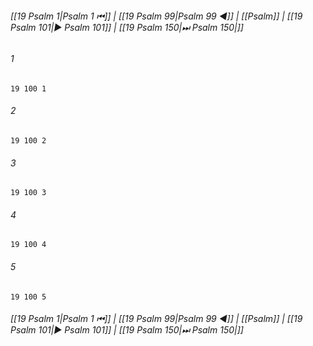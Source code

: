 
###### [[19 Psalm 1|Psalm 1 ⏮]] | [[19 Psalm 99|Psalm 99 ◀]] | [[Psalm]] | [[19 Psalm 101|▶ Psalm 101]] | [[19 Psalm 150|⏭ Psalm 150|]]

###### 1
``` verse
19 100 1 
```
###### 2
``` verse
19 100 2 
```
###### 3
``` verse
19 100 3 
```
###### 4
``` verse
19 100 4 
```
###### 5
``` verse
19 100 5 
```

###### [[19 Psalm 1|Psalm 1 ⏮]] | [[19 Psalm 99|Psalm 99 ◀]] | [[Psalm]] | [[19 Psalm 101|▶ Psalm 101]] | [[19 Psalm 150|⏭ Psalm 150|]]

